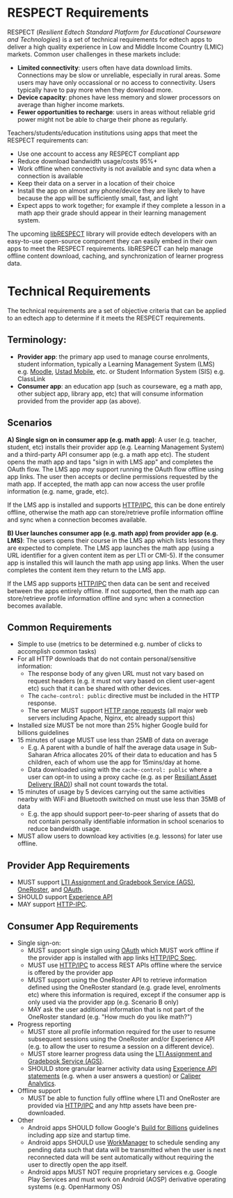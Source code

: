 # RESPECT Requirements

RESPECT (_Resilient Edtech Standard Platform for Educational Courseware and Technologies_) is a set of technical requirements for edtech apps to deliver a high quality experience in Low and Middle Income Country (LMIC) markets. Common user challenges in these markets include:
* __Limited connectivity__: users often have data download limits. Connections may be slow or unreliable, especially in rural areas. Some users may have only occassional or no access to connectivity. Users typically have to pay more when they download more.
* __Device capacity__: phones have less memory and slower processors on average than higher income markets.
* __Fewer opportunities to recharge__: users in areas without reliable grid power might not be able to charge their phone as regularly.

Teachers/students/education institutions using apps that meet the RESPECT requirements can:
* Use one account to access any RESPECT compliant app
* Reduce download bandwidth usage/costs 95%+
* Work offline when connectivity is not available and sync data when a connection is available
* Keep their data on a server in a location of their choice
* Install the app on almost any phone/device they are likely to have because the app will be sufficiently small, fast, and light
* Expect apps to work together; for example if they complete a lesson in a math app their grade should appear in their learning management system. 

The upcoming [libRESPECT](https://github.com/UstadMobile/librespect) library will provide edtech developers with an easy-to-use open-source component they can easily embed in their own apps to meet the RESPECT requirements. libRESPECT can help manage offline content download, caching, and synchronization of learner progress data.

# Technical Requirements

The technical requirements are a set of objective criteria that can be applied to an edtech app to determine if it meets the RESPECT requirements.

## Terminology:

* **Provider app**: the primary app used to manage course enrolments, student information, typically a Learning Management System (LMS) e.g. [Moodle](https://moodle.org), [Ustad Mobile](https://www.ustadmobile.com), etc. or Student Information System (SIS) e.g. ClassLink
* **Consumer app**: an education app (such as courseware, eg a math app, other subject app, library app, etc) that will consume information provided from the provider app (as above).

## Scenarios

**A) Single sign on in consumer app (e.g. math app)**: A user (e.g. teacher, student, etc) installs their provider app (e.g. Learning Management System) and a third-party API consumer app (e.g. a math app etc). The student opens the math app and taps "sign in with LMS app" and completes the OAuth flow. The LMS app _may_ support running the OAuth flow offline using app links. The user then accepts or decline permissions requested by the math app. If accepted, the math app can now access the user profile information (e.g. name, grade, etc). 

If the LMS app is installed and supports [HTTP/IPC](https://github.com/UstadMobile/HTTP-IPC-Spec), this can be done entirely offline, otherwise the math app can store/retrieve profile information offline and sync when a connection becomes available.

**B) User launches consumer app (e.g. math app) from provider app (e.g. LMS)**: The users opens their course in the LMS app which lists lessons they are expected to complete. The LMS app launches the math app (using a URL identifier for a given  content item as per LTI or CMI-5). If the consumer app is installed this will launch the math app using app links. When the user completes the content item they return to the LMS app. 

If the LMS app supports [HTTP/IPC](https://github.com/UstadMobile/HTTP-IPC-Spec) then data can be sent and received between the apps entirely offline. If not supported, then the math app can store/retrieve profile information offline and sync when a connection becomes available.

## Common Requirements

* Simple to use (metrics to be determined e.g. number of clicks to accomplish common tasks)
* For all HTTP downloads that do not contain personal/sensitive information:
  * The response body of any given URL must not vary based on request headers (e.g. it must not vary based on client user-agent etc) such that it can be shared with other devices.
  * The ```cache-control: public``` directive must be included in the HTTP response.
  * The server MUST support [HTTP range requests](https://developer.mozilla.org/en-US/docs/Web/HTTP/Range_requests) (all major web servers including Apache, Nginx, etc already support this)
* Installed size MUST be not more than 25% higher Google build for billions guidelines
* 15 minutes of usage MUST use less than 25MB of data on average
  * E.g. A parent with a bundle of half the average data usage in Sub-Saharan Africa allocates 20% of their data to education and has 5 children, each of whom use the app for 15mins/day at home.
  * Data downloaded using with the ```cache-control: public``` where a user can opt-in to using a proxy cache  (e.g. as per [Resiliant Asset Delivery (RAD)](RAD.md)) shall not count towards the total.
* 15 minutes of usage by 5 devices carrying out the same activities nearby with WiFi and Bluetooth switched on must use less than 35MB of data
  * E.g. the app should support peer-to-peer sharing of assets that do not contain personally identifiable information in school scenarios to reduce bandwidth usage. 
* MUST allow users to download key activities (e.g. lessons) for later use offline.

## Provider App Requirements

* MUST support [LTI Assignment and Gradebook Service (AGS)](https://www.imsglobal.org/spec/lti-ags/v2p0), [OneRoster](https://www.1edtech.org/standards/oneroster), and [OAuth](https://oauth.net/2/).
* SHOULD support [Experience API](https://xapi.com)
* MAY support [HTTP-IPC](https://github.com/UstadMobile/HTTP-IPC-Spec).

## Consumer App Requirements

* Single sign-on:
  * MUST support single sign using [OAuth](https://oauth.net/2/) which MUST work offline if the provider app is installed with app links [HTTP/IPC Spec](https://github.com/UstadMobile/HTTP-IPC-Spec?tab=readme-ov-file#offline-oauth-flow).
  * MUST use [HTTP/IPC](https://github.com/UstadMobile/HTTP-IPC-Spec?tab=readme-ov-file#offline-oauth-flow) to access REST APIs offline where the service is offered by the provider app
  * MUST support using the OneRoster API to retrieve information defined using the OneRoster standard (e.g. grade level, enrolments etc) where this information is required, except if the consumer app is only used via the provider app (e.g. Scenario B only)
  * MAY ask the user additional information that is not part of the OneRoster standard (e.g. "How much do you like math?")  
* Progress reporting
  * MUST store all profile information required for the user to resume subsequent sessions using the OneRoster and/or Experience API (e.g. to allow the user to resume a session on a different device).
  * MUST store learner progress data using the [LTI Assignment and Gradebook Service (AGS)](https://www.imsglobal.org/spec/lti-ags/v2p0).
  * SHOULD store granular learner activity data using [Experience API statements](https://www.xapi.com/) (e.g. when a user answers a question) or [Caliper Analytics](https://www.1edtech.org/standards/caliper).
* Offline support
  * MUST be able to function fully offline where LTI and OneRoster are provided via [HTTP/IPC](https://github.com/UstadMobile/HTTP-IPC-Spec) and any http assets have been pre-downloaded.
* Other
  * Android apps SHOULD follow Google's [Build for Billions](https://developer.android.com/docs/quality-guidelines/build-for-billions) guidelines including app size and startup time.
  * Android apps SHOULD use [WorkManager](https://developer.android.com/topic/libraries/architecture/workmanager) to schedule sending any pending data such that data will be transmitted when the user is next reconnected data will be sent automatically without requiring the user to directly open the app itself.
  * Android apps MUST NOT require proprietary services e.g. Google Play Services and must work on Android (AOSP) derivative operating systems (e.g. OpenHarmony OS)






